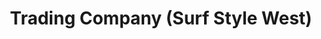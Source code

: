 ---
title: "Trading Company (Surf Style West)"
url: /orange-beach/trading-company-surf-style-west/
shop: shop
---